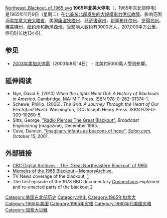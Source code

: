 [Northeast_Blackout_of_1965.svg](https://zh.wikipedia.org/wiki/File:Northeast_Blackout_of_1965.svg "fig:Northeast_Blackout_of_1965.svg") **1965年北美大停电**（，1965年东北部停电）是1965年11月9日（星期二）在[北美东北部发生的大规模](https://zh.wikipedia.org/wiki/北美 "wikilink")[电力供应](../Page/配電系統.md "wikilink")[故障](https://zh.wikipedia.org/wiki/停电 "wikilink")。影响范围涵盖[加拿大](../Page/加拿大.md "wikilink")[安大略省](../Page/安大略省.md "wikilink")，美国[康涅狄格州](https://zh.wikipedia.org/wiki/康涅狄格州 "wikilink")、[马萨诸塞州](https://zh.wikipedia.org/wiki/马萨诸塞州 "wikilink")，[新罕布什尔州](../Page/新罕布什尔州.md "wikilink")，[罗得岛州](https://zh.wikipedia.org/wiki/罗得岛州 "wikilink")，[佛蒙特州](../Page/佛蒙特州.md "wikilink")，[纽约州](../Page/纽约州.md "wikilink")和[新泽西州](../Page/新泽西州.md "wikilink")。受影响人数约有3000万人，207,000平方公里，停电时长达13小时。

## 参见

  - [2003年美加大停電](https://zh.wikipedia.org/wiki/2003年美加大停電 "wikilink")（2003年8月14日） - 北美約5000萬人受到影響。

## 延伸阅读

  - Nye, David E. (2010) *When the Lights Went Out: A History of Blackouts in America.* Cambridge, MA: MIT Press. ISBN 978-0-262-01374-1.
  - Schewe, Phillip. (2006). *The Grid: A Journey Through the Heart of Our Electrified World*. Washington, DC: Joseph Henry Press. ISBN 978-0-309-10260-5.
  - Sitts, George, ["Radio Pierces The Great Blackout"](https://web.archive.org/web/20100509013035/http://nrcdxas.org/articles/blkout1.html), *Broadcast Engineering* (magazine), December 1965.
  - Cave, Damien, ["Imaginary infants as beacons of hope"](https://web.archive.org/web/20031213044832/http://www.salon.com/mwt/feature/2002/09/03/baby_boom/index1.html), *[Salon.com](https://zh.wikipedia.org/wiki/Salon.com "wikilink")*, October 15, 2001.

## 外部链接

  - [CBC Digital Archives - The 'Great Northeastern Blackout' of 1965](http://www.cbc.ca/archives/categories/economy-business/energy/the-great-northeastern-blackout-of-1965/topic-the-great-northeastern-blackout-of-1965.html)
  - [Memoirs of the 1965 Blackout – MemoryArchive.](https://web.archive.org/web/20141111071906/http://www.memoryarchive.org/en/New_York_Power_Black_Out%2C_1965%2C_by_Randy_Summers)
  - TV News coverage of the blackout, [1](http://www.youtube.com/watch?v=cdF-CsxqDko)
  - The first episode of the 1978 BBC documentary [Connections](https://zh.wikipedia.org/wiki/Connections_\(TV_series\) "wikilink") explained and re-enacted parts of the blackout [2](http://www.youtube.com/watch?v=OcSxL8GUn-g&list=PL79184D14F872B80D&index=3&playnext=1)

[Category:美国东北部历史](https://zh.wikipedia.org/wiki/Category:美国东北部历史 "wikilink") [Category:停电](https://zh.wikipedia.org/wiki/Category:停电 "wikilink") [Category:1965年加拿大](https://zh.wikipedia.org/wiki/Category:1965年加拿大 "wikilink") [Category:1965年美国](https://zh.wikipedia.org/wiki/Category:1965年美国 "wikilink") [Category:1965年灾难](https://zh.wikipedia.org/wiki/Category:1965年灾难 "wikilink") [Category:1960年代美国灾难](https://zh.wikipedia.org/wiki/Category:1960年代美国灾难 "wikilink") [Category:加拿大災難](https://zh.wikipedia.org/wiki/Category:加拿大災難 "wikilink")